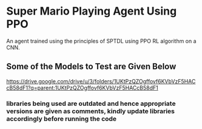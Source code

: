 # Super Mario Playing Agent Using PPO
 An agent trained using the principles of SPTDL using PPO RL algorithm on a CNN. 

## Some of the Models to Test are Given Below
https://drive.google.com/drive/u/3/folders/1UKtPzQZOgffovf6KVbVzF5HACcB58dF1?q=parent:1UKtPzQZOgffovf6KVbVzF5HACcB58dF1

### libraries being used are outdated and hence appropriate versions are given as comments, kindly update libraries accordingly before running the code
